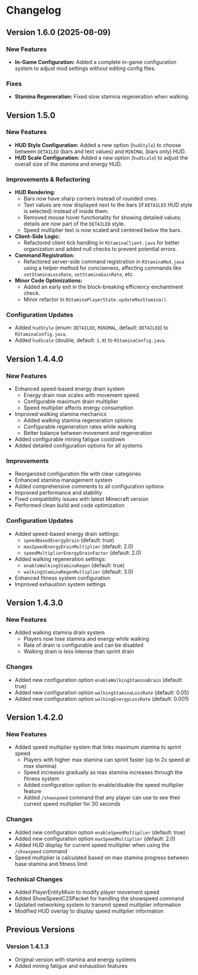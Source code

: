 # Changelog

## Version 1.6.0 (2025-08-09)

### New Features
- **In-Game Configuration:** Added a complete in-game configuration system to adjust mod settings without editing config files.

### Fixes
- **Stamina Regeneration:** Fixed slow stamina regeneration when walking.

## Version 1.5.0

### New Features
- **HUD Style Configuration:** Added a new option (`hudStyle`) to choose between `DETAILED` (bars and text values) and `MINIMAL` (bars only) HUD.
- **HUD Scale Configuration:** Added a new option (`hudScale`) to adjust the overall size of the stamina and energy HUD.

### Improvements & Refactoring
- **HUD Rendering:**
    - Bars now have sharp corners instead of rounded ones.
    - Text values are now displayed next to the bars (if `DETAILED` HUD style is selected) instead of inside them.
    - Removed mouse hover functionality for showing detailed values; details are now part of the `DETAILED` style.
    - Speed multiplier text is now scaled and centered below the bars.
- **Client-Side Logic:**
    - Refactored client tick handling in `RStaminaClient.java` for better organization and added null checks to prevent potential errors.
- **Command Registration:**
    - Refactored server-side command registration in `RStaminaMod.java` using a helper method for conciseness, affecting commands like `setStaminaLossRate`, `setStaminaGainRate`, etc.
- **Minor Code Optimizations:**
    - Added an early exit in the block-breaking efficiency enchantment check.
    - Minor refactor in `RStaminaPlayerState.updateMaxStamina()`.

### Configuration Updates
- Added `hudStyle` (enum: `DETAILED`, `MINIMAL`, default: `DETAILED`) to `RStaminaConfig.java`.
- Added `hudScale` (double, default: `1.0`) to `RStaminaConfig.java`.

## Version 1.4.4.0

### New Features
- Enhanced speed-based energy drain system
  - Energy drain now scales with movement speed
  - Configurable maximum drain multiplier
  - Speed multiplier affects energy consumption
- Improved walking stamina mechanics
  - Added walking stamina regeneration options
  - Configurable regeneration rates while walking
  - Better balance between movement and regeneration
- Added configurable mining fatigue cooldown
- Added detailed configuration options for all systems

### Improvements
- Reorganized configuration file with clear categories
- Enhanced stamina management system
- Added comprehensive comments to all configuration options
- Improved performance and stability
- Fixed compatibility issues with latest Minecraft version
- Performed clean build and code optimization

### Configuration Updates
- Added speed-based energy drain settings:
  - `speedBasedEnergyDrain` (default: true)
  - `maxSpeedEnergyDrainMultiplier` (default: 2.0)
  - `speedMultiplierEnergyDrainFactor` (default: 2.0)
- Added walking regeneration settings:
  - `enableWalkingStaminaRegen` (default: true)
  - `walkingStaminaRegenMultiplier` (default: 3.0)
- Enhanced fitness system configuration
- Improved exhaustion system settings

## Version 1.4.3.0

### New Features
- Added walking stamina drain system
  - Players now lose stamina and energy while walking
  - Rate of drain is configurable and can be disabled
  - Walking drain is less intense than sprint drain

### Changes
- Added new configuration option `enableWalkingStaminaDrain` (default: true)
- Added new configuration option `walkingStaminaLossRate` (default: 0.05)
- Added new configuration option `walkingEnergyLossRate` (default: 0.001)

## Version 1.4.2.0

### New Features
- Added speed multiplier system that links maximum stamina to sprint speed
  - Players with higher max stamina can sprint faster (up to 2x speed at max stamina)
  - Speed increases gradually as max stamina increases through the fitness system
  - Added configuration option to enable/disable the speed multiplier feature
  - Added `/showspeed` command that any player can use to see their current speed multiplier for 30 seconds

### Changes
- Added new configuration option `enableSpeedMultiplier` (default: true)
- Added new configuration option `maxSpeedMultiplier` (default: 2.0)
- Added HUD display for current speed multiplier when using the `/showspeed` command
- Speed multiplier is calculated based on max stamina progress between base stamina and fitness limit

### Technical Changes
- Added PlayerEntityMixin to modify player movement speed
- Added ShowSpeedC2SPacket for handling the showspeed command
- Updated networking system to transmit speed multiplier information
- Modified HUD overlay to display speed multiplier information

## Previous Versions

### Version 1.4.1.3
- Original version with stamina and energy systems
- Added mining fatigue and exhaustion features 